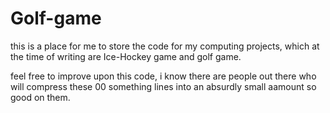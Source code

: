 # Golf-game
this is a place for me to store the code for my computing projects, which at the time of writing are Ice-Hockey game and golf game.

feel free to improve upon this code, i know there are people out there who will compress these 00 something lines into an absurdly small aamount so good on them.
